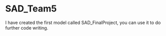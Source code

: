 # SAD_Team5
I have created the first model called SAD_FinalProject, you can use it to do further code writing.
